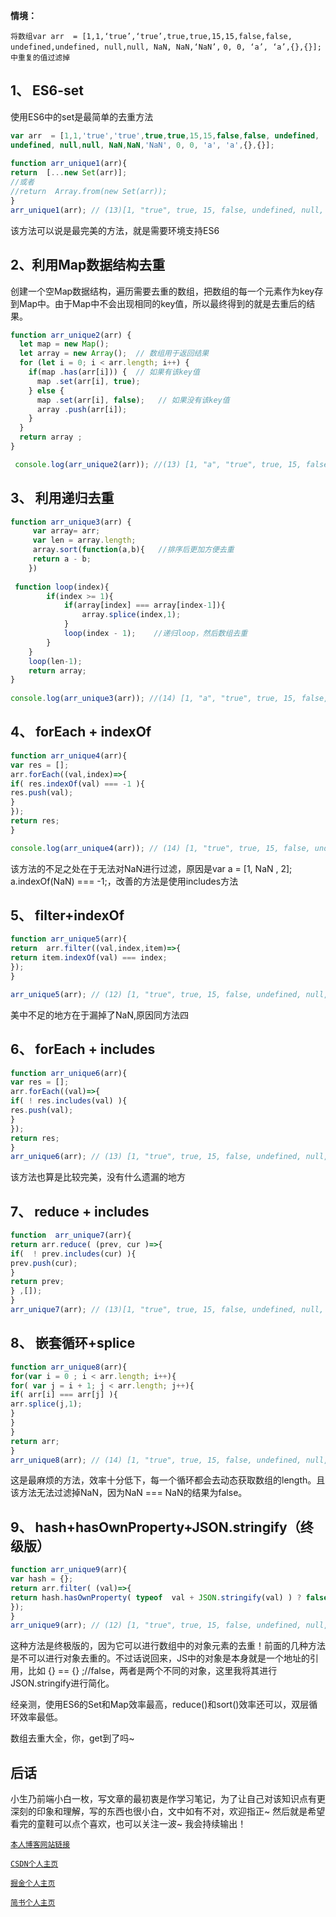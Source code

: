 **情境：**

`将数组var arr  = [1,1,‘true’,‘true’,true,true,15,15,false,false, undefined,undefined, null,null, NaN, NaN,‘NaN’,` `0, 0, ‘a’, ‘a’,{},{}];中重复的值过滤掉`

 
## 1、 ES6-set

使用ES6中的set是最简单的去重方法


```js
var arr  = [1,1,'true','true',true,true,15,15,false,false, undefined,
undefined, null,null, NaN,NaN,'NaN', 0, 0, 'a', 'a',{},{}];
 
function arr_unique1(arr){
return  [...new Set(arr)];
//或者
//return  Array.from(new Set(arr));
}
arr_unique1(arr); // (13)[1, "true", true, 15, false, undefined, null, NaN, "NaN", 0, "a", {…}, {…}]
```

该方法可以说是最完美的方法，就是需要环境支持ES6

 



## 2、利用Map数据结构去重

创建一个空Map数据结构，遍历需要去重的数组，把数组的每一个元素作为key存到Map中。由于Map中不会出现相同的key值，所以最终得到的就是去重后的结果。


```js
function arr_unique2(arr) {
  let map = new Map();
  let array = new Array();  // 数组用于返回结果
  for (let i = 0; i < arr.length; i++) {
    if(map .has(arr[i])) {  // 如果有该key值
      map .set(arr[i], true);
    } else {
      map .set(arr[i], false);   // 如果没有该key值
      array .push(arr[i]);
    }
  }
  return array ;
}

 console.log(arr_unique2(arr)); //(13) [1, "a", "true", true, 15, false, 1, {…}, null, NaN, NaN, "NaN", 0, "a", {…}, undefined]
```



## 3、 利用递归去重


```js
function arr_unique3(arr) {
     var array= arr;
     var len = array.length;
     array.sort(function(a,b){   //排序后更加方便去重
     return a - b;
    })
    
 function loop(index){
        if(index >= 1){
            if(array[index] === array[index-1]){
                array.splice(index,1);
            }
            loop(index - 1);    //递归loop，然后数组去重
        }
    }
    loop(len-1);
    return array;
}
 
console.log(arr_unique3(arr)); //(14) [1, "a", "true", true, 15, false, 1, {…}, null, NaN, NaN, "NaN", 0, "a", {…}, undefined]
```


 

 

## 4、  forEach + indexOf


```js
function arr_unique4(arr){
var res = [];
arr.forEach((val,index)=>{
if( res.indexOf(val) === -1 ){
res.push(val);
}
});
return res;
}

console.log(arr_unique4(arr)); // (14) [1, "true", true, 15, false, undefined, null, NaN, NaN, "NaN", 0, "a", {…}, {…}]
```


该方法的不足之处在于无法对NaN进行过滤，原因是var a = [1, NaN , 2]; a.indexOf(NaN) === -1;，改善的方法是使用includes方法

 



## 5、 filter+indexOf


```js
function arr_unique5(arr){
return  arr.filter((val,index,item)=>{
return item.indexOf(val) === index;
});
}

arr_unique5(arr); // (12) [1, "true", true, 15, false, undefined, null, "NaN", 0, "a", {…}, {…}]
```

美中不足的地方在于漏掉了NaN,原因同方法四

 



## 6、 forEach + includes


```js
function arr_unique6(arr){
var res = [];
arr.forEach((val)=>{
if( ! res.includes(val) ){
res.push(val);
}
});
return res;
}
arr_unique6(arr); // (13) [1, "true", true, 15, false, undefined, null, NaN, "NaN", 0, "a", {…}, {…}]
```

该方法也算是比较完美，没有什么遗漏的地方





## 7、  reduce + includes


```js
function  arr_unique7(arr){
return arr.reduce( (prev, cur )=>{
if(  ! prev.includes(cur) ){
prev.push(cur);
}
return prev;
} ,[]);
}
arr_unique7(arr); // (13)[1, "true", true, 15, false, undefined, null, NaN, "NaN", 0, "a", {…}, {…}]
```

 

## 8、 嵌套循环+splice


```js
function arr_unique8(arr){
for(var i = 0 ; i < arr.length; i++){
for( var j = i + 1; j < arr.length; j++){
if( arr[i] === arr[j] ){
arr.splice(j,1);
}
}
}
return arr;
}
arr_unique8(arr); // (14) [1, "true", true, 15, false, undefined, null, NaN, NaN, "NaN", 0, "a", {…}, {…}]
```

这是最麻烦的方法，效率十分低下，每一个循环都会去动态获取数组的length。且该方法无法过滤掉NaN，因为NaN === NaN的结果为false。





## 9、 hash+hasOwnProperty+JSON.stringify（终级版）


```js
function arr_unique9(arr){
var hash = {};
return arr.filter( (val)=>{
return hash.hasOwnProperty( typeof  val + JSON.stringify(val) ) ? false : hash[typeof val + JSON.stringify(val)] = true ;
});
}
arr_unique9(arr); // (12) [1, "true", true, 15, false, undefined, null, NaN, "NaN", 0, "a", {…}]
```

这种方法是终极版的，因为它可以进行数组中的对象元素的去重！前面的几种方法是不可以进行对象去重的。不过话说回来，JS中的对象是本身就是一个地址的引用，比如 {} == {} ;//false，两者是两个不同的对象，这里我将其进行JSON.stringify进行简化。



经亲测，使用ES6的Set和Map效率最高，reduce()和sort()效率还可以，双层循环效率最低。

数组去重大全，你，get到了吗~

## 后话

小生乃前端小白一枚，写文章的最初衷是作学习笔记，为了让自己对该知识点有更深刻的印象和理解，写的东西也很小白，文中如有不对，欢迎指正~ 然后就是希望看完的童鞋可以点个喜欢，也可以关注一波~ 我会持续输出！

[`本人博客网站链接`](http://jkvin.cn)

[`CSDN个人主页`](https://blog.csdn.net/qq_39735040)

[`掘金个人主页`](https://juejin.im/user/5d999147f265da5b9764b996)

[`简书个人主页`](https://www.jianshu.com/u/370e80e9707d)
